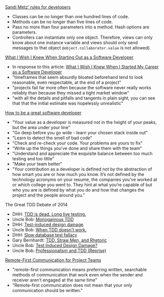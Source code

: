 [Sandi Metz’ rules for developers](http://robots.thoughtbot.com/post/50655960596/sandi-metz-rules-for-developers)
- Classes can be no longer than one hundred lines of code.
- Methods can be no longer than five lines of code.
- Pass no more than four parameters into a method. Hash options are parameters.
- Controllers can instantiate only one object. Therefore, views can only know about one instance variable and views should only send messages to that object `@object.collaborator.value` is not allowed).

[What I Wish I Knew When Starting Out as a Software Developer](http://blog.salsitasoft.com/what-i-wish-i-knew-when-starting-out-as-a-software-developer-slow-the-fuck-down/)
- In response to this article: [What I Wish I Knew When I Started My Career as a Software Developer](http://lifehacker.com/what-i-wish-i-knew-when-i-started-my-career-as-a-softwa-1681002791)
- "timeframes that seem absurdly bloated beforehand tend to look reasonable, even respectable, at the end of a project"
- "projects fail far more often because the software never really works reliably than because they missed a tight market window"
- "with all the details and pitfalls and tangents in plain sight, you can see that that the initial estimate was hopelessly unrealistic"

[How to be a great software
developer](http://peternixey.com/post/83510597580/how-to-be-a-great-software-developer)
- "Your value as a developer is measured not in the height of your peaks, but the area under your line"
- "Go deep before you go wide - learn your chosen stack inside out"
- "Learn to detect the smell of bad code"
- "Check and re-check your code. Your problems are yours to fix"
- "Write up the things you’ve done and share them with the team"
- "Understand and appreciate the exquisite balance between too much testing and too little"
- "Make your team better"
- "Your contribution as a developer is defined not by the abstraction of how smart you are or how much you know. It’s not defined by the technology acronyms on your resume, the companies you’ve worked at or which college you went to. They hint at what you’re capable of but who you are is defined by what you do and how that changes the project and the people around you."

The Great TDD Debate of 2014
- DHH: [TDD is dead. Long live testing.](http://david.heinemeierhansson.com/2014/tdd-is-dead-long-live-testing.html)
- Uncle Bob: [Monogamous TDD](http://blog.8thlight.com/uncle-bob/2014/04/25/MonogamousTDD.html)
- DHH: [Test-induced design damage](http://david.heinemeierhansson.com/2014/test-induced-design-damage.html)
- Uncle Bob: [When TDD doesn't work.](http://blog.8thlight.com/uncle-bob/2014/04/30/When-tdd-does-not-work.html)
- DHH: [Slow database test fallacy](http://david.heinemeierhansson.com/2014/slow-database-test-fallacy.html)
- Gary Bernhardt: [TDD, Straw Men, and Rhetoric](https://www.destroyallsoftware.com/blog/2014/tdd-straw-men-and-rhetoric)
- Uncle Bob: [Test Induced Design Damage?](http://blog.8thlight.com/uncle-bob/2014/05/01/Design-Damage.html)
- Uncle Bob: [Professionalism and TDD (Reprise)](http://blog.8thlight.com/uncle-bob/2014/05/02/ProfessionalismAndTDD.html)

[Remote-First Communication for Project Teams](http://spin.atomicobject.com/2015/01/30/remote-first-communication/)
- "remote-first communication means preferring written, searchable methods of communication that work even when the sender and receiver aren’t engaged at the same time"
- "Remote-first communication does not mean that your only communication should be written."
